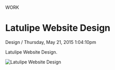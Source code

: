 <p class="type">WORK</p>

# Latulipe Website Design

<p class="meta">Design  /  Thursday, May 21, 2015 1:04:10pm</p>

Latulipe Website Design.

![Latulipe Website Design](https://farooq-agent.web.app/assets/images/works/large/latulipe-website-design.jpg)
